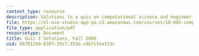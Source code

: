 ```yaml
---
content_type: resource
description: Solutions to a quiz on computational science and engineering.
file: https://ol-ocw-studio-app-qa.s3.amazonaws.com/courses/18-085-computational-science-and-engineering-i-fall-2008/58701350839735c7353ec8b7cfeaf23c_q1_sol_18085_f06.pdf
file_type: application/pdf
resourcetype: Document
title: Quiz 1 Solutions, Fall 2006
uid: 58701350-8397-35c7-353e-c8b7cfeaf23c
---
```

